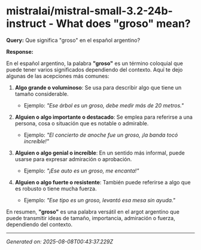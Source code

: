 # mistralai/mistral-small-3.2-24b-instruct - What does "groso" mean?

**Query:** Que significa "groso" en el español argentino?



**Response:**

En el español argentino, la palabra **"groso"** es un término coloquial que puede tener varios significados dependiendo del contexto. Aquí te dejo algunas de las acepciones más comunes:

1. **Algo grande o voluminoso**: Se usa para describir algo que tiene un tamaño considerable.
   - Ejemplo: *"Ese árbol es un groso, debe medir más de 20 metros."*

2. **Alguien o algo importante o destacado**: Se emplea para referirse a una persona, cosa o situación que es notable o admirable.
   - Ejemplo: *"El concierto de anoche fue un groso, ¡la banda tocó increíble!"*

3. **Alguien o algo genial o increíble**: En un sentido más informal, puede usarse para expresar admiración o aprobación.
   - Ejemplo: *"¡Ese auto es un groso, me encanta!"*

4. **Alguien o algo fuerte o resistente**: También puede referirse a algo que es robusto o tiene mucha fuerza.
   - Ejemplo: *"Ese tipo es un groso, levantó esa mesa sin ayuda."*

En resumen, **"groso"** es una palabra versátil en el argot argentino que puede transmitir ideas de tamaño, importancia, admiración o fuerza, dependiendo del contexto.

---
*Generated on: 2025-08-08T00:43:37.229Z*
